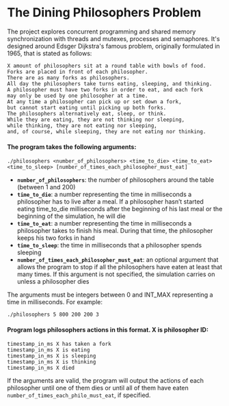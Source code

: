 # The Dining Philosophers Problem
The project explores concurrent programming and shared memory synchronization with threads and mutexes, processes and semaphores. It's designed around Edsger Dijkstra's famous problem, originally formulated in 1965, that is stated as follows:

```
X amount of philosophers sit at a round table with bowls of food.
Forks are placed in front of each philosopher.
There are as many forks as philosophers.
All day the philosophers take turns eating, sleeping, and thinking.
A philosopher must have two forks in order to eat, and each fork
may only be used by one philosopher at a time.
At any time a philosopher can pick up or set down a fork,
but cannot start eating until picking up both forks.
The philosophers alternatively eat, sleep, or think.
While they are eating, they are not thinking nor sleeping,
while thinking, they are not eating nor sleeping,
and, of course, while sleeping, they are not eating nor thinking.
```
#### The program takes the following arguments:

```
./philosophers <number_of_philosophers> <time_to_die> <time_to_eat>
<time_to_sleep> [number_of_times_each_philosopher_must_eat]
```

* **```number_of_philosophers```**: the number of philosophers around the table (between 1 and 200)
* **```time_to_die```**: a number representing the time in milliseconds a philosopher has to live after a meal. If a philosopher hasn’t started eating time_to_die milliseconds after the beginning of his last meal or the beginning of the simulation, he will die
* **```time_to_eat```**: a number representing the time in milliseconds a philosopher takes to finish his meal. During that time, the philosopher keeps his two forks in hand
* **```time_to_sleep```**: the time in milliseconds that a philosopher spends sleeping
* **```number_of_times_each_philosopher_must_eat```**: an optional argument that allows the program to stop if all the philosophers have eaten at least that many times. If this argument is not specified, the simulation carries on unless a philosopher dies

The arguments must be integers between 0 and INT_MAX representing a time in milliseconds. For example:

```
./philosophers 5 800 200 200 3
```

#### Program logs philosophers actions in this format. X is philosopher ID:

```
timestamp_in_ms X has taken a fork
timestamp_in_ms X is eating
timestamp_in_ms X is sleeping
timestamp_in_ms X is thinking
timestamp_in_ms X died
```
If the arguments are valid, the program will output the actions of each philosopher until one of them dies or until all of them have eaten `number_of_times_each_philo_must_eat`, if specified.
